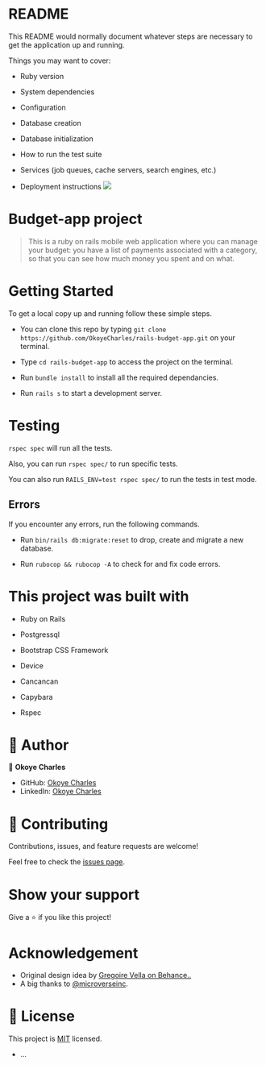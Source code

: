 # README

This README would normally document whatever steps are necessary to get the
application up and running.

Things you may want to cover:

* Ruby version

* System dependencies

* Configuration

* Database creation

* Database initialization

* How to run the test suite

* Services (job queues, cache servers, search engines, etc.)

* Deployment instructions
![](https://img.shields.io/badge/Microverse-blueviolet)

# Budget-app project

> This is a ruby on rails mobile web application where you can manage your budget: you have a list of payments associated with a category, so that you can see how much money you spent and on what.

# Getting Started

To get a local copy up and running follow these simple steps.

- You can clone this repo by typing `git clone https://github.com/OkoyeCharles/rails-budget-app.git` on your terminal.

- Type `cd rails-budget-app` to access the project on the terminal.
- Run `bundle install` to install all the required dependancies.

- Run `rails s` to start a development server.

# Testing

`rspec spec` will run all the tests.

Also, you can run `rspec spec/` to run specific tests.

You can also run `RAILS_ENV=test rspec spec/` to run the tests in test mode.

## Errors

If you encounter any errors, run the following commands.

- Run `bin/rails db:migrate:reset` to drop, create and migrate a new database.

- Run `rubocop && rubocop -A` to check for and fix code errors.

# This project was built with

- Ruby on Rails

- Postgressql

- Bootstrap CSS Framework

- Device

- Cancancan

- Capybara

- Rspec

# 👤 Author

👤 **Okoye Charles**

- GitHub: [Okoye Charles](https://github.com/OkoyeCharles)
- LinkedIn: [Okoye Charles](https://www.linkedin.com/in/charles-k-okoye/)

# 🤝 Contributing

Contributions, issues, and feature requests are welcome!

Feel free to check the [issues page](https://github.com/okoyecharles/rails-budget-app/issues).

# Show your support

Give a ⭐️ if you like this project!

# Acknowledgement

- Original design idea by [Gregoire Vella on Behance..](https://www.behance.net/gregoirevella)
- A big thanks to [@microverseinc](https://github.com/microverseinc).

# 📝 License

This project is [MIT](LICENSE) licensed.
* ...
